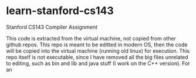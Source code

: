 # learn-stanford-cs143
Stanford CS143 Compiler Assignment

This code is extracted from the virtual machine, not copied from other github repos. This repo is meant to be editted in modern OS, then the code will be copied into the virtual machine (running old linux) for execution. This repo itself is not executable, since I have removed all the big files unrelated to editing, such as bin and lib and java stuff (I work on the C++ version). For an 